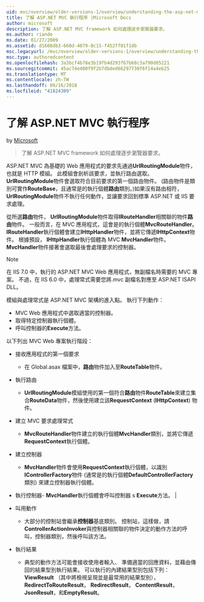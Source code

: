 ```yaml
---
uid: mvc/overview/older-versions-1/overview/understanding-the-asp-net-mvc-execution-process
title: 了解 ASP.NET MVC 執行程序 |Microsoft Docs
author: microsoft
description: 了解 ASP.NET MVC framework 如何處理逐步瀏覽器要求。
ms.author: riande
ms.date: 01/27/2009
ms.assetid: d1608db3-660d-4079-8c15-f452ff01f1db
msc.legacyurl: /mvc/overview/older-versions-1/overview/understanding-the-asp-net-mvc-execution-process
msc.type: authoredcontent
ms.openlocfilehash: 3a3bcf4b78e3b19fb4d293f67b68c3a790d05221
ms.sourcegitcommit: 45ac74e400f9f2b7dbded66297730f6f14a4eb25
ms.translationtype: MT
ms.contentlocale: zh-TW
ms.lasthandoff: 08/16/2018
ms.locfileid: "41824309"
---
```

<a name="understanding-the-aspnet-mvc-execution-process"></a>了解 ASP.NET MVC 執行程序
====================
by [Microsoft](https://github.com/microsoft)

> 了解 ASP.NET MVC framework 如何處理逐步瀏覽器要求。


ASP.NET MVC 為基礎的 Web 應用程式的要求先通過**UrlRoutingModule**物件，也就是 HTTP 模組。 此模組會剖析該要求，並執行路由選取。 **UrlRoutingModule**物件會選取符合目前要求的第一個路由物件。 (路由物件是類別可實作**RouteBase**，且通常是的執行個體**路由**類別。)如果沒有路由相符， **UrlRoutingModule**物件不執行任何動作，並讓要求回到標準 ASP.NET 或 IIS 要求處理。

從所選**路由**物件， **UrlRoutingModule**物件取得**IRouteHandler**相關聯的物件**路由**物件。 一般而言，在 MVC 應用程式，這會是的執行個體**MvcRouteHandler**。 **IRouteHandler**執行個體會建立**IHttpHandler**物件，並將它傳遞**IHttpContext**物件。 根據預設， **IHttpHandler**執行個體為 MVC **MvcHandler**物件。 **MvcHandler**物件接著會選取最後會處理要求的控制器。

> [!NOTE]
> 在 IIS 7.0 中，執行的 ASP.NET MVC Web 應用程式，無副檔名時需要的 MVC 專案。 不過，在 IIS 6.0 中，處理常式需要您將.mvc 副檔名對應至 ASP.NET ISAPI DLL。


模組與處理常式是 ASP.NET MVC 架構的進入點。 執行下列動作：

- MVC Web 應用程式中選取適當的控制器。
- 取得特定控制器執行個體。
- 呼叫控制器的**Execute**方法。

以下列出 MVC Web 專案執行階段：

- 接收應用程式的第一個要求 

    - 在 Global.asax 檔案中，**路由**物件加入至**RouteTable**物件。
- 執行路由 

    - **UrlRoutingModule**模組使用的第一個符合**路由**物件**RouteTable**來建立集合**RouteData**物件，然後使用建立該**RequestContext** (**IHttpContext**) 物件。
- 建立 MVC 要求處理常式 

    - **MvcRouteHandler**物件建立的執行個體**MvcHandler**類別，並將它傳遞**RequestContext**執行個體。
- 建立控制器 

    - **MvcHandler**物件會使用**RequestContext**執行個體，以識別**IControllerFactory**物件 (通常是的執行個體**DefaultControllerFactory**類別) 來建立控制器執行個體。
- 執行控制器- **MvcHandler**執行個體會呼叫控制器 s **Execute**方法。 |
- 叫用動作 

    - 大部分的控制站會繼承**控制器**基底類別。 控制站，這樣做，請**ControllerActionInvoker**與控制器相關聯的物件決定的動作方法的呼叫，控制器類別，然後呼叫該方法。
- 執行結果 

    - 典型的動作方法可能會接收使用者輸入、 準備適當的回應資料，並藉由傳回的結果型別執行結果。 可以執行的內建結果型別包括下列： **ViewResult** （其中將檢視呈現並是最常用的結果型別）， **RedirectToRouteResult**， **RedirectResult**， **ContentResult**， **JsonResult**，和**EmptyResult**。
